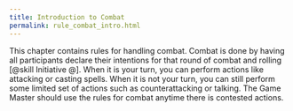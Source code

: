 ```yaml
---
title: Introduction to Combat
permalink: rule_combat_intro.html
---
```


This chapter contains rules for handling combat. Combat is done by having all participants declare their intentions for that round of combat and rolling [@skill Initiative @]. When it is your turn, you can perform actions like attacking or casting spells. When it is not your turn, you can still perform some limited set of actions such as counterattacking or talking. The Game Master should use the rules for combat anytime there is contested actions.